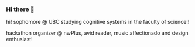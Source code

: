 ### Hi there 👋


<!-- **vlxy7/vlxy7** is a ✨ _special_ ✨ repository because its `README.md` (this file) appears on your GitHub profile. -->

 <!-- Here are some ideas to get you started: 

 🔭 I’m currently working on ...    
 🌱 I’m currently learning ...
- 👯 I’m looking to collaborate on any and every project!
- 🤔 I’m looking for help with ...
- 💬 Ask me about ...
- 📫 How to reach me: @victoria_lxy on IG or Victoria Lim on Linkedin!
- 😄 Pronouns: she/her 
- ⚡ Fun fact:  -->

 hi! sophomore @ UBC studying cognitive systems in the faculty of science!! 

 hackathon organizer @ nwPlus, avid reader, music affectionado and design enthusiast!


 

 



 

